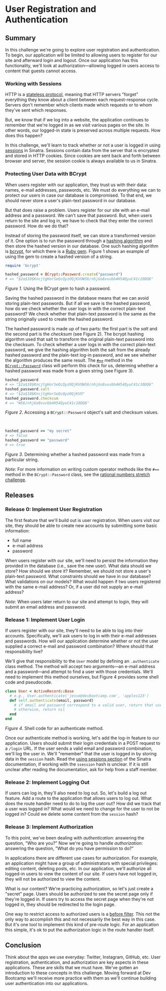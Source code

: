 # User Registration and Authentication

## Summary
In this challenge we're going to explore user registration and authentication.  To begin, our application will be limited to allowing users to register for our site and afterward login and logout.  Once our application has this functionality, we'll look at authorization—allowing logged in users access to content that guests cannot access.


### Working with Sessions
HTTP is a [stateless protocol][], meaning that HTTP servers "forget" everything they know about a client between each request-response cycle.  Servers don't remember which clients made which requests or to whom they've sent which responses.  
 
But, we know that if we log into a website, the application continues to remember that we're logged in as we visit various pages on the site.  In other words, our logged-in state is preserved across multiple requests.  How does this happen?
 
In this challenge, we'll learn to track whether or not a user is logged in using [sessions][] in Sinatra. Sessions contain data from the server that is encrypted and stored in HTTP cookies.  Since cookies are sent back and forth between browser and server, the session cookie is always available to us in Sinatra.


### Protecting User Data with BCrypt
When users register with our application, they trust us with their data:  names, e-mail addresses, passwords, etc.  We must do everything we can to protect our users in case our database is compromised.  To that end, we should never store a user's plain-text password in our database.

But that does raise a problem.  Users register for our site with an e-mail address and a password.  We can't save that password.  But, when users return to the site and log in, we have to check that they enter the correct password.  How do we do that?

Instead of storing the password itself, we can store a transformed version of it.  One option is to run the password through a [hashing algorithm](https://en.wikipedia.org/wiki/Cryptographic_hash_function) and then store the hashed version in our database.  One such hashing algorithm is [bcrypt](https://en.wikipedia.org/wiki/Bcrypt), for which there is a [Ruby gem](https://github.com/codahale/bcrypt-ruby).  Figure 1 shows an example of using the gem to create a hashed version of a string.

```ruby
require 'bcrypt'

hashed_password = BCrypt::Password.create("password")
# => "$2a$10$KncjtgHorSeQcQyzOQjKVOWS6/nhjGo8vuvbb4H54QyuC41c10DQ6"
```  
*Figure 1*.  Using the BCrypt gem to hash a password.


Saving the hashed password in the database means that we can avoid storing plain-text passwords.  But if all we save is the hashed password, how do we check whether the user logs in with the correct plain-text password?  We check whether that plain-text password is the same as the string originally used to create the hashed password.  

The hashed password is made up of two parts:  the first part is the *salt* and the second part is the *checksum* (see Figure 2).  The bcrypt hashing algorithm used that salt to transform the original plain-text password into the checksum.  To check whether a user logs in with the correct plain-text password, we give the hashing algorithm both the salt from the already hashed password and the plain-text log-in password, and we see whether the algorithm produces the same result.  The [`#==`][bcrypt password equality] method in the [`BCrypt::Password`][bcrypt password] class will perform this check for us, determing whether a hashed password was made from a given string (see Figure 3).

```ruby
hashed_password
# => "$2a$10$KncjtgHorSeQcQyzOQjKVOWS6/nhjGo8vuvbb4H54QyuC41c10DQ6"
hashed_password.salt
# => "$2a$10$KncjtgHorSeQcQyzOQjKVO"
hashed_password.checksum
# => "WS6/nhjGo8vuvbb4H54QyuC41c10DQ6"
```
*Figure 2*.  Accessing a `BCrypt::Password` object's salt and checksum values.

<br>

```ruby
hashed_password == "my secret"
# => false
hashed_password == "password"
# => true
```  
*Figure 3*.  Determining whether a hashed password was made from a particular string.

*Note:*  For more information on writing custom operator methods like the `#==` method in the `BCrypt::Password` class, see the [rational numbers stretch challenge][rational numbers].


## Releases
### Release 0:  Implement User Registration
The first feature that we'll build out is user registration.  When users visit our site, they should be able to create new accounts by submitting some basic information:

- full name
- e-mail address
- password

When users register with our site, we'll need to persist the information they provided in the database (i.e., save the new user).  What data should we store?  How should we store it?  Remember, we should not store a user's plain-text password.  What constraints should we have in our database? What validations on our models?  What would happen if two users registered with the same e-mail address?  Or, if a user did not supply an e-mail address?

*Note:*  When users later return to our site and attempt to login, they will submit an email address and password.


### Release 1:  Implement User Login
If users register with our site, they'll need to be able to log into their accounts.  Specifically, we'll ask users to log in with their e-mail addresses and passwords.  How will our application determine whether or not the user supplied a correct e-mail and password combination?  Where should that responsibility live?

We'll give that responsibility to the `User` model by defining an `.authenticate` class method.  The method will accept two arguments—an e-mail address and a password—and attempt to find a user with those credentials.  We'll need to implement this method ourselves, but Figure 4 provides some shell code and pseudocode.

```ruby
class User < ActiveRecord::Base
  # e.g., User.authenticate('jesse@devbootcamp.com', 'apples123')
  def self.authenticate(email, password)
    # if email and password correspond to a valid user, return that user
    # otherwise, return nil
  end
end
```
*Figure 4*.  Shell code for an authenticate method.


Once our authenticate method is working, let's add the log-in feature to our application.  Users should submit their login credentials in a POST request to a `/login` URL.  If the user sends a valid email and password combination, we'll log the user in.  We'll "remember" that the user is logged in by storing data in the `session` hash.  Read the [using sessions section][using sessions] of the Sinatra documentation, if working with the `ssession` hash is unclear.  If it is still unclear after reading the documentation, ask for help from a staff member.


### Release 2:  Implement Logging Out
If users can log in, they'll also need to log out.  So, let's build a log out feature.  Add a route to the application that allows users to log out.  What does the route handler need to do to log the user out?  How did we track that a user was logged in?  What would we need to change for the user to not be logged in?  Could we delete some content from the `session` hash?


### Release 3:  Implement Authorization
To this point, we've been dealing with *authentication*:  answering the question, "Who are you?"  Now we're going to handle *authorization*:  answering the question, "What do you have permission to do?"

In applications there are different use cases for authorization.  For example, an application might have a group of administrators with special privileges:  editing content, deleting posts, etc.  In our application, we'll authorize all logged-in users to view the content of our site.  If users have not logged in, they will not be authorized to view the content.

What is our content?  We're practicing authorization, so let's just create a "secret" page.  Users should be authorized to see the secret page only if they're logged in.  If users try to access the secret page when they're not logged in, they should be redirected to the login page.

One way to restrict access to authorized users is a [before filter][].  This not the only way to accomplish this and not necessarily the best way in this case.  But it's one tool to implement this kind of pre-route logic.  For an application this simple, it's ok to put the authorization logic in the route handler itself.


## Conclusion
Think about the apps we use everyday:  Twitter, Instagram, GitHub, etc.  User registration, authentication, and authorization are key aspects in these applications.  These are skills that we must have.  We've gotten an introduction to these concepts in this challenge.  Moving forward at Dev Bootcamp we'll receive more practice with them as we'll continue building user authentication into our applications.

[bcrypt password]: https://github.com/codahale/bcrypt-ruby/blob/master/lib/bcrypt/password.rb
[bcrypt password equality]: https://github.com/codahale/bcrypt-ruby/blob/master/lib/bcrypt/password.rb#L65
[sessions]: http://www.sinatrarb.com/faq.html#sessions
[using sessions]: http://www.sinatrarb.com/intro#Using%20Sessions
[before filter]: http://www.sinatrarb.com/intro#Filters
[rational numbers]: ../../../the-rational-numbers-challenge
[stateless protocol]: https://en.wikipedia.org/wiki/Stateless_protocol

